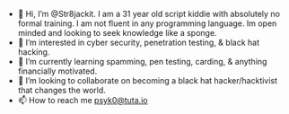 - 👋 Hi, I’m @Str8jackit. I am a 31 year old script kiddie with absolutely no formal training. I am not fluent in any programming language. Im open minded and looking to seek knowledge like a sponge.
- 👀 I’m interested in cyber security, penetration testing, & black hat hacking.
- 🌱 I’m currently learning spamming, pen testing, carding, & anything financially motivated.
- 💞️ I’m looking to collaborate on becoming a black hat hacker/hacktivist that changes the world.
- 📫 How to reach me psyk0@tuta.io

<!---
Str8jackit/Str8jackit is a ✨ special ✨ repository because its `README.md` (this file) appears on your GitHub profile.
You can click the Preview link to take a look at your changes.
--->
